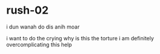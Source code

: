 # rush-02
i dun wanah do dis anih moar

i want to do the crying
why is this the torture
i am definitely overcomplicating this
help
